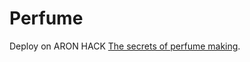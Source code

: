 # Perfume


Deploy on ARON HACK [The secrets of perfume making](https://aronhack.studio/perfume_github).
